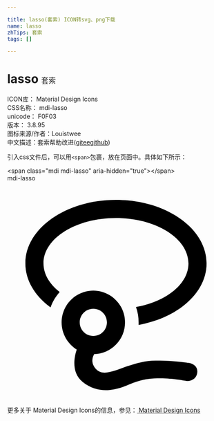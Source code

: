 ```yaml
---

title: lasso(套索) ICON转svg、png下载
name: lasso
zhTips: 套索
tags: []

---
```


# lasso  <small style="font-size: 60%;font-weight: 100">套索</small>


<div class="detail-page">
<p>
<span>
ICON库：
<span class="badge-secondary badge">Material Design Icons</span> 
</span>
<br/>
<span>
CSS名称：
<span class="badge-secondary badge">mdi-lasso</span> 
</span>
<br/>
<span>
unicode：
<span class="badge-secondary badge">F0F03</span> 
<copy-btn content='F0F03' btn-title=""></copy-btn>
<copy-btn :content='String.fromCodePoint(parseInt("F0F03", 16))' btn-title="复制U"></copy-btn>
</span>
<br/>
<span>
版本：
<span class="badge-secondary badge">3.8.95</span> 
</span>
<br/>
<span>图标来源/作者：<span class="badge-light badge">Louistwee</span></span> 
<br/>
<span class="zh-detail">中文描述：<span class="badge-primary badge">套索</span><span class="help-link"><span>帮助改进</span>(<a href="https://gitee.com/liuwave/icon-helper/edit/master/json/material/lasso.json" target="_blank" rel="noopener noreferrer">gitee</a><a href="https://github.com/liuwave/icon-helper/edit/master/json/material/lasso.json" target="_blank" rel="noopener noreferrer">github</a></span>)</span><br/>
</p>
</div>
<div class="alert alert-dark">
  <i class="mdi mdi-lasso mdi-48px"></i>
  <i class="mdi mdi-lasso mdi-36px"></i>
  <i class="mdi mdi-lasso mdi-24px"></i>
  <i class="mdi mdi-lasso mdi-18px"></i>
</div>
<div>
  <p>引入css文件后，可以用<code>&lt;span&gt;</code>包裹，放在页面中。具体如下所示：    
  </p>
  <div class="alert alert-primary" style="font-size: 14px">
    &lt;span class="mdi mdi-lasso" aria-hidden="true"&gt;&lt;/span&gt;
    <copy-btn content='<span class="mdi mdi-lasso" aria-hidden="true"></span>'></copy-btn>
  </div>
  <div class="alert alert-secondary">
    <i class="mdi mdi-lasso"
    style="font-size: 24px"
    aria-hidden="true"></i> mdi-lasso
    <copy-btn content="mdi-lasso" btn-title="复制图标名称"></copy-btn>
  </div>
</div>
<div id="svg" class="svg-wrap">
<svg xmlns="http://www.w3.org/2000/svg" viewBox="0 0 24 24"><path d="M12 2C17.5 2 22 5.13 22 9C22 12.26 18.81 15 14.5 15.78L14.5 15.5C14.5 14.91 14.4 14.34 14.21 13.81C17.55 13.21 20 11.28 20 9C20 6.24 16.42 4 12 4C7.58 4 4 6.24 4 9C4 10.19 4.67 11.29 5.79 12.15C5.35 12.64 5 13.21 4.78 13.85C3.06 12.59 2 10.88 2 9C2 5.13 6.5 2 12 2M9.5 12C11.43 12 13 13.57 13 15.5C13 17.4 11.5 18.95 9.6 19C9.39 19.36 9.18 20 9.83 20.68C11 21.88 13.28 19.72 16.39 19.71C18.43 19.7 20.03 19.97 20.03 19.97C20.03 19.97 21.08 20.1 20.97 21.04C20.86 21.97 19.91 21.97 19.91 21.97C19.53 21.93 18.03 21.58 16.22 21.68C14.41 21.77 13.47 22.41 12.56 22.69C11.66 22.97 9.91 23.38 8.3 22.05C6.97 20.96 7.46 19.11 7.67 18.5C6.67 17.87 6 16.76 6 15.5C6 13.57 7.57 12 9.5 12M9.5 14C8.67 14 8 14.67 8 15.5C8 16.33 8.67 17 9.5 17C10.33 17 11 16.33 11 15.5C11 14.67 10.33 14 9.5 14Z" /></svg>
</div>
<detail full-name='mdi-lasso'></detail>
    
<div><p>更多关于 Material Design Icons的信息，参见：<a target="_blank" href="https://iconhelper.cn/material.html"> Material Design Icons</a>
</p></div>

